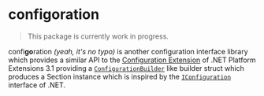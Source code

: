 # configoration

> This package is currently work in progress.

confi**go**ration *(yeah, it's no typo)* is another configuration interface library which provides a similar API to the [Configuration Extension](https://docs.microsoft.com/en-us/dotnet/api/microsoft.extensions.configuration?view=dotnet-plat-ext-3.1) of .NET Platform Extensions 3.1 providing a [`ConfigurationBuilder`](https://docs.microsoft.com/en-us/dotnet/api/microsoft.extensions.configuration.configurationbuilder?view=dotnet-plat-ext-3.1) like builder struct which produces a Section instance which is inspired by the [`IConfiguration`](https://docs.microsoft.com/en-us/dotnet/api/microsoft.extensions.configuration.iconfiguration?view=dotnet-plat-ext-3.1) interface of .NET.
